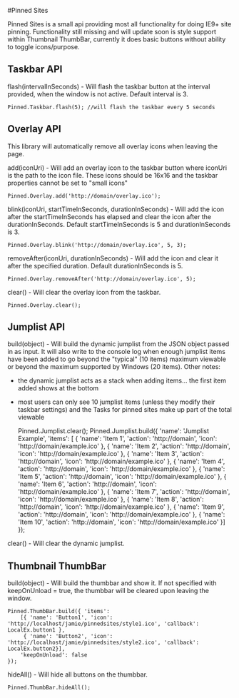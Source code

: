 #Pinned Sites

Pinned Sites is a small api providing most all functionality for doing IE9+ site pinning. Functionality still missing and will update soon is style support within Thumbnail ThumbBar, currently it does basic buttons without ability to toggle icons/purpose.

## Taskbar API

flash(intervalInSeconds) - Will flash the taskbar button at the interval provided, when the window is not active. Default interval is 3.

	Pinned.Taskbar.flash(5); //will flash the taskbar every 5 seconds


## Overlay API

This library will automatically remove all overlay icons when leaving the page.

add(iconUri) - Will add an overlay icon to the taskbar button where iconUri is the path to the icon file.  These icons should be 16x16 and the taskbar properties cannot be set to "small icons"

	Pinned.Overlay.add('http://domain/overlay.ico');

blink(iconUri, startTimeInSeconds, durationInSeconds) - Will add the icon after the startTimeInSeconds has elapsed and clear the icon after the durationInSeconds. Default startTimeInSeconds is 5 and durationInSeconds is 3.

	Pinned.Overlay.blink('http://domain/overlay.ico', 5, 3);


removeAfter(iconUri, durationInSeconds) - Will add the icon and clear it after the specified duration. Default durationInSeconds is 5.

	Pinned.Overlay.removeAfter('http://domain/overlay.ico', 5);

clear() - Will clear the overlay icon from the taskbar.

	Pinned.Overlay.clear();
	
## Jumplist API

build(object) - Will build the dynamic jumplist from the JSON object passed in as input. It will also write to the console log when enough jumplist items have been added to go beyond the "typical" (10 items) maximum viewable or beyond the maximum supported by Windows (20 items). Other notes: 

* the dynamic jumplist acts as a stack when adding items... the first item added shows at the bottom
* most users can only see 10 jumplist items (unless they modify their taskbar settings) and the Tasks for pinned sites make up part of the total viewable


	Pinned.Jumplist.clear();
    Pinned.Jumplist.build({ 'name': 'Jumplist Example', 
        'items': [
            { 'name': 'Item 1', 'action': 'http://domain', 'icon': 'http://domain/example.ico' },
            { 'name': 'Item 2', 'action': 'http://domain', 'icon': 'http://domain/example.ico' },
            { 'name': 'Item 3', 'action': 'http://domain', 'icon': 'http://domain/example.ico' },
            { 'name': 'Item 4', 'action': 'http://domain', 'icon': 'http://domain/example.ico' },
            { 'name': 'Item 5', 'action': 'http://domain', 'icon': 'http://domain/example.ico' },
            { 'name': 'Item 6', 'action': 'http://domain', 'icon': 'http://domain/example.ico' },
            { 'name': 'Item 7', 'action': 'http://domain', 'icon': 'http://domain/example.ico' },
            { 'name': 'Item 8', 'action': 'http://domain', 'icon': 'http://domain/example.ico' },
            { 'name': 'Item 9', 'action': 'http://domain', 'icon': 'http://domain/example.ico' },
            { 'name': 'Item 10', 'action': 'http://domain', 'icon': 'http://domain/example.ico' }]
    });

clear() - Will clear the dynamic jumplist.

## Thumbnail ThumbBar

build(object) - Will build the thumbbar and show it. If not specified with keepOnUnload = true, the thumbbar will be cleared upon leaving the window.

    Pinned.ThumbBar.build({ 'items':
        [{ 'name': 'Button1', 'icon': 'http://localhost/jamie/pinnedsites/style1.ico', 'callback': LocalEx.button1 },
         { 'name': 'Button2', 'icon': 'http://localhost/jamie/pinnedsites/style2.ico', 'callback': LocalEx.button2}],
        'keepOnUnload': false
    });

hideAll() - Will hide all buttons on the thumbbar.

	Pinned.ThumbBar.hideAll();
